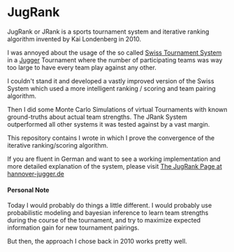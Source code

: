 JugRank
=======

JugRank or JRank is a sports tournament system and iterative ranking algorithm invented by
Kai Londenberg in 2010.

I was annoyed about the usage of the so called [Swiss Tournament System](http://en.wikipedia.org/wiki/Swiss-system_tournament)
in a [Jugger](http://en.wikipedia.org/wiki/Jugger) Tournament where the number of participating teams was way too large to have every
team play against any other. 

I couldn't stand it and developed a vastly improved version of the Swiss System which used a more intelligent ranking / scoring
and team pairing algorithm.  

Then I did some Monte Carlo Simulations of virtual Tournaments with known ground-truths about actual team strengths. 
The JRank System outperformed all other systems it was tested against by a vast margin.

This repository contains I wrote in which I prove the convergence of the iterative ranking/scoring algorithm.

If you are fluent in German and want to see a working implementation and more detailed explanation of the system, please visit 
[The JugRank Page at hannover-jugger.de](http://www.hannover-jugger.de/joomla/index.php?option=com_wrapper&view=wrapper&Itemid=70)

#### Personal Note

Today I would probably do things a little different. I would probably use probabilistic modeling and bayesian inference to learn
team strengths during the course of the tournament, and try to maximize expected information gain for new tournament pairings.

But then, the approach I chose back in 2010 works pretty well.
